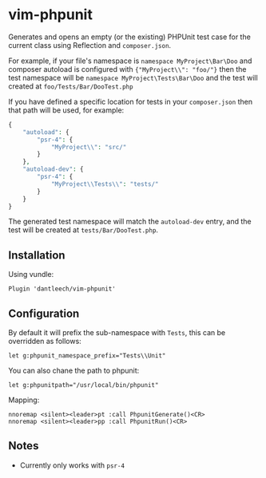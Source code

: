 vim-phpunit
===========

Generates and opens an empty (or the existing) PHPUnit test case for the
current class using Reflection and `composer.json`.

For example, if your file's namespace is `namespace MyProject\Bar\Doo` and
composer autoload is configured with `{"MyProject\\": "foo/"}` then the test
namespace will be `namespace MyProject\Tests\Bar\Doo` and the test will
created at `foo/Tests/Bar/DooTest.php`

If you have defined a specific location for tests in your `composer.json` then
that path will be used, for example:

````php
{
    "autoload": {
        "psr-4": {
            "MyProject\\": "src/"
        }
    },
    "autoload-dev": {
        "psr-4": {
            "MyProject\\Tests\\": "tests/"
        }
    }
}
````

The generated test namespace will match the `autoload-dev` entry, and the test
will be created at `tests/Bar/DooTest.php`.

Installation
------------

Using vundle:

````vim
Plugin 'dantleech/vim-phpunit'
````

Configuration
-------------

By default it will prefix the sub-namespace with `Tests`, this can be
overridden as follows:

````vim
let g:phpunit_namespace_prefix="Tests\\Unit"
````

You can also chane the path to phpunit:

````vim
let g:phpunitpath="/usr/local/bin/phpunit"
````

Mapping:

````vim
nnoremap <silent><leader>pt :call PhpunitGenerate()<CR>
nnoremap <silent><leader>pp :call PhpunitRun()<CR>
````

Notes
-----

- Currently only works with `psr-4`
